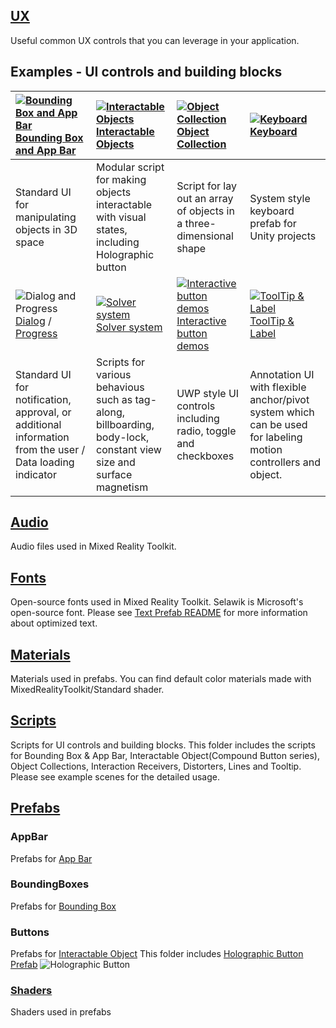## [UX]()

Useful common UX controls that you can leverage in your application.

## Examples - UI controls and building blocks
|  [![Bounding Box and App Bar](/External/ReadMeImages/MRTK_AppBar_BoundingBox.jpg)](/Assets/HoloToolkit-Examples/UX/Readme/README_BoundingBoxGizmoExample.md) [Bounding Box and App Bar](/Assets/HoloToolkit-Examples/UX/Readme/README_BoundingBoxGizmoExample.md) | [![Interactable Objects](/External/ReadMeImages/MRTK_InteractableObject_HolographicButton.jpg)](/Assets/HoloToolkit-Examples/UX/Readme/README_InteractableObjectExample.md) [Interactable Objects](/Assets/HoloToolkit-Examples/UX/Readme/README_InteractableObjectExample.md) | [![Object Collection](/External/ReadMeImages/MRTK_ObjectCollection.jpg)](/Assets/HoloToolkit-Examples/UX/Readme/README_ObjectCollection.md) [Object Collection](/Assets/HoloToolkit-Examples/UX/Readme/README_ObjectCollection.md) |[![Keyboard](/External/ReadMeImages/MRTK_Keyboard.jpg)](/Assets/HoloToolkit-Examples) [Keyboard](/Assets/HoloToolkit-Examples) |
|:--- | :--- | :--- | :--- |
| Standard UI for manipulating objects in 3D space | Modular script for making objects interactable with visual states, including Holographic button  | Script for lay out an array of objects in a three-dimensional shape | System style keyboard prefab for Unity projects |  
| ![Dialog and Progress](/External/ReadMeImages/MRTK_DialogProgress.jpg) [Dialog](/Assets/HoloToolkit-Examples/UX/Readme/README_DialogsExample.md) / [Progress](/Assets/HoloToolkit-Examples/UX/Readme/README_ProgressExample.md) | [![Solver system](/External/ReadMeImages/MRTK_SolverSystem.jpg)](/Assets/HoloToolkit-Examples/Utilities/Readme/README_SolverSystem.md) [Solver system](/Assets/HoloToolkit-Examples/Utilities/Readme/README_SolverSystem.md) | [![Interactive button demos](/External/ReadMeImages/MRTK_InteractiveButtons.jpg)](/Assets/HoloToolkit-Examples/UX/Readme/README_InteractiveButtonComponents.md) [Interactive button demos](/Assets/HoloToolkit-Examples/UX/Readme/README_InteractiveButtonComponents.md) | [![ToolTip & Label](/External/ReadMeImages/MRTK_Tooltip.jpg)](/Assets/HoloToolkit-Examples/UX/Readme/README_TooltipExample.md) [ToolTip & Label](/Assets/HoloToolkit-Examples/UX/Readme/README_TooltipExample.md) |
| Standard UI for notification, approval, or additional information from the user / Data loading indicator | Scripts for various behavious such as tag-along, billboarding, body-lock, constant view size and surface magnetism  | UWP style UI controls including radio, toggle and checkboxes | Annotation UI with flexible anchor/pivot system which can be used for labeling motion controllers and object. | 


## [Audio](Audio)
Audio files used in Mixed Reality Toolkit.

## [Fonts](Fonts)
Open-source fonts used in Mixed Reality Toolkit. Selawik is Microsoft's open-source font. Please see [Text Prefab README](/Assets/HoloToolkit/UX/README_TextPrefab.md) for more information about optimized text.

## [Materials](Materials)
Materials used in prefabs. You can find default color materials made with MixedRealityToolkit/Standard shader.

## [Scripts](Scripts)
Scripts for UI controls and building blocks. This folder includes the scripts for Bounding Box & App Bar, Interactable Object(Compound Button series), Object Collections, Interaction Receivers, Distorters, Lines and Tooltip. Please see example scenes for the detailed usage.

## [Prefabs](Prefabs)
### AppBar
Prefabs for [App Bar](/Assets/HoloToolkit-Examples/UX/Readme/README_BoundingBoxGizmoExample.md)
### BoundingBoxes
Prefabs for [Bounding Box](/Assets/HoloToolkit-Examples/UX/Readme/README_BoundingBoxGizmoExample.md)
### Buttons
Prefabs for [Interactable Object](/Assets/HoloToolkit-Examples/UX/Readme/README_InteractableObjectExample.md)
This folder includes [Holographic Button Prefab](/Assets/HoloToolkit/UX/Prefabs/Buttons/HolographicButton.prefab)
![Holographic Button](/External/ReadMeImages/MRTK_InteractableObject_HolographicButton.jpg)
### [Shaders](Shaders)
Shaders used in prefabs
